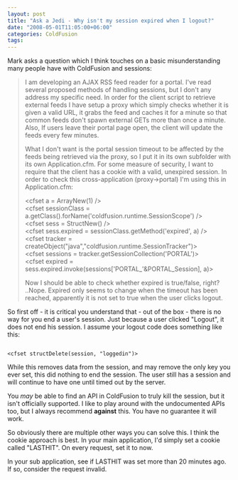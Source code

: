 ```yaml
---
layout: post
title: "Ask a Jedi - Why isn't my session expired when I logout?"
date: "2008-05-01T11:05:00+06:00"
categories: ColdFusion 
tags: 
---
```


Mark asks a question which I think touches on a basic misunderstanding many people have with ColdFusion and sessions:

<blockquote>
<p>
I am developing an AJAX RSS feed reader for a portal. I've read several proposed
methods of handling sessions, but I don't any address my specific need.
In order for the client script to retrieve external feeds I have setup a proxy
which simply checks whether it is given a valid URL, it grabs the feed and
caches it for a minute so that common feeds don't spawn external GETs more than
once a minute. Also, If users leave their portal page open, the client will
update the feeds every few minutes.

What I don't want is the portal session timeout to be affected by the feeds being retrieved via the proxy, so I put it in its own subfolder with its own Application.cfm.
For some measure of security, I want to require that the client has a cookie with a valid, unexpired session. In order to check this cross-application (proxy->portal) I'm using this in Application.cfm:

&lt;cfset a = ArrayNew(1) /&gt;<br>
&lt;cfset sessionClass = a.getClass().forName('coldfusion.runtime.SessionScope') /&gt;<br>
&lt;cfset sess = StructNew() /&gt;<br>
&lt;cfset sess.expired = sessionClass.getMethod('expired', a) /&gt;<br>
&lt;cfset tracker = createObject("java","coldfusion.runtime.SessionTracker")&gt;<br>
&lt;cfset sessions = tracker.getSessionCollection('PORTAL')&gt;<br>
&lt;cfset expired = sess.expired.invoke(sessions['PORTAL_'&PORTAL_Session], a)&gt;<br>

Now I should be able to check whether expired is true/false, right? ..Nope. Expired only seems to change when the timeout has been reached, apparently it is not set to true
when the user clicks logout.
</p>
</blockquote>

So first off - it is critical you understand that - out of the box - there is no way for you end a user's session. Just because a user clicked "Logout", it does not end his session. I assume your logout code does something like this:

<code>
&lt;cfset structDelete(session, "loggedin")&gt;
</code>

While this removes data from the session, and may remove the only key you ever set, this did nothing to end the session. The user still has a session and will continue to have one until timed out by the server.

You <i>may</i> be able to find an API in ColdFusion to truly kill the session, but it isn't officially supported. I like to play around with the undocumented APIs too, but I always recommend <b>against</b> this. You have no guarantee it will work.

So obviously there are multiple other ways you can solve this. I think the cookie approach is best. In your main application, I'd simply set a cookie called "LASTHIT". On every request, set it to now. 

In your sub application, see if LASTHIT was set more than 20 minutes ago. If so, consider the request invalid.